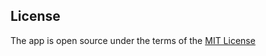 
## License
The app is open source under the terms of the [MIT License](https://github.com/DavidRMorphew/my-bricks-app-backend/blob/main/LICENSE.txt)